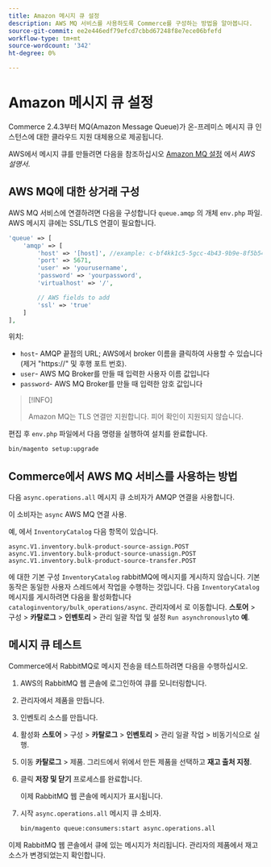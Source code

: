 ```yaml
---
title: Amazon 메시지 큐 설정
description: AWS MQ 서비스를 사용하도록 Commerce를 구성하는 방법을 알아봅니다.
source-git-commit: ee2e446edf79efcd7cbbd67248f8e7ece06bfefd
workflow-type: tm+mt
source-wordcount: '342'
ht-degree: 0%

---
```



# Amazon 메시지 큐 설정

Commerce 2.4.3부터 MQ(Amazon Message Queue)가 온-프레미스 메시지 큐 인스턴스에 대한 클라우드 지원 대체용으로 제공됩니다.

AWS에서 메시지 큐를 만들려면 다음을 참조하십시오 [Amazon MQ 설정](https://docs.aws.amazon.com/amazon-mq/latest/developer-guide/amazon-mq-setting-up.html) 에서 _AWS 설명서_.

## AWS MQ에 대한 상거래 구성

AWS MQ 서비스에 연결하려면 다음을 구성합니다 `queue.amqp` 의 개체 `env.php` 파일.
AWS 메시지 큐에는 SSL/TLS 연결이 필요합니다.

```php
'queue' => [
    'amqp' => [
        'host' => '[host]', //example: c-bf4kk1c5-5gcc-4b43-9b9e-8f5b54d234.mq.us-west-3.amazonaws.com
        'port' => 5671,
        'user' => 'yourusername',
        'password' => 'yourpassword',
        'virtualhost' => '/',

        // AWS fields to add
        'ssl' => 'true'
    ]
],
```

위치:

- `host`- AMQP 끝점의 URL; AWS에서 broker 이름을 클릭하여 사용할 수 있습니다(제거 &quot;https://&quot; 및 후행 포트 번호).
- `user`- AWS MQ Broker를 만들 때 입력한 사용자 이름 값입니다
- `password`- AWS MQ Broker를 만들 때 입력한 암호 값입니다

>[!INFO]
>
>Amazon MQ는 TLS 연결만 지원합니다. 피어 확인이 지원되지 않습니다.

편집 후 `env.php` 파일에서 다음 명령을 실행하여 설치를 완료합니다.

```bash
bin/magento setup:upgrade
```

## Commerce에서 AWS MQ 서비스를 사용하는 방법

다음 `async.operations.all` 메시지 큐 소비자가 AMQP 연결을 사용합니다.

이 소비자는 `async` AWS MQ 연결 사용.

예, 에서 `InventoryCatalog` 다음 항목이 있습니다.

```text
async.V1.inventory.bulk-product-source-assign.POST
async.V1.inventory.bulk-product-source-unassign.POST
async.V1.inventory.bulk-product-source-transfer.POST
```

에 대한 기본 구성 `InventoryCatalog` rabbitMQ에 메시지를 게시하지 않습니다. 기본 동작은 동일한 사용자 스레드에서 작업을 수행하는 것입니다. 다음 `InventoryCatalog` 메시지를 게시하려면 다음을 활성화합니다 `cataloginventory/bulk_operations/async`. 관리자에서 로 이동합니다. **스토어** > 구성 > **카탈로그** > **인벤토리** > 관리 일괄 작업 및 설정  `Run asynchronously`to **예**.

## 메시지 큐 테스트

Commerce에서 RabbitMQ로 메시지 전송을 테스트하려면 다음을 수행하십시오.

1. AWS의 RabbitMQ 웹 콘솔에 로그인하여 큐를 모니터링합니다.
1. 관리자에서 제품을 만듭니다.
1. 인벤토리 소스를 만듭니다.
1. 활성화 **스토어** > 구성 > **카탈로그** > **인벤토리** > 관리 일괄 작업 > 비동기식으로 실행.
1. 이동 **카탈로그** > 제품. 그리드에서 위에서 만든 제품을 선택하고 **재고 출처 지정**.
1. 클릭 **저장 및 닫기** 프로세스를 완료합니다.

   이제 RabbitMQ 웹 콘솔에 메시지가 표시됩니다.

1. 시작 `async.operations.all` 메시지 큐 소비자.

   ```bash
   bin/magento queue:consumers:start async.operations.all
   ```

이제 RabbitMQ 웹 콘솔에서 큐에 있는 메시지가 처리됩니다.
관리자의 제품에서 재고 소스가 변경되었는지 확인합니다.

